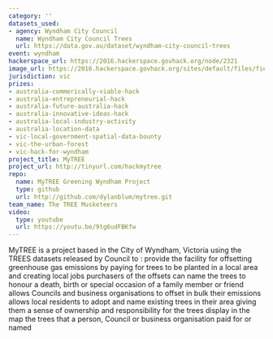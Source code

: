 ```yaml
---
category: ''
datasets_used:
- agency: Wyndham City Council
  name: Wyndham City Council Trees
  url: https://data.gov.au/dataset/wyndham-city-council-trees
event: wyndham
hackerspace_url: https://2016.hackerspace.govhack.org/node/2321
image_url: https://2016.hackerspace.govhack.org/sites/default/files/field/image/tree_free.png
jurisdiction: vic
prizes:
- australia-commerically-viable-hack
- australia-entrepreneurial-hack
- australia-future-australia-hack
- australia-innovative-ideas-hack
- australia-local-industry-activity
- australia-location-data
- vic-local-government-spatial-data-bounty
- vic-the-urban-forest
- vic-hack-for-wyndham
project_title: MyTREE
project_url: http://tinyurl.com/hackmytree
repo:
  name: MyTREE Greening Wyndham Project
  type: github
  url: http://github.com/dylanblum/mytree.git
team_name: The TREE Musketeers
video:
  type: youtube
  url: https://youtu.be/9tg6udFBKfw
---
```


MyTREE is a project based in the City of Wyndham, Victoria using the TREES datasets released by Council to :
provide the facility for offsetting greenhouse gas emissions by paying for trees to be planted in a local area and creating local jobs
purchasers of the offsets can name the trees to honour a death, birth or special occasion of a family member or friend
allows Councils and business organisations to offset in bulk their emissions
allows local residents to adopt and name existing trees in their area giving them a sense of ownership and responsibility for the trees
display in the map the trees that a person, Council or business organisation paid for or named